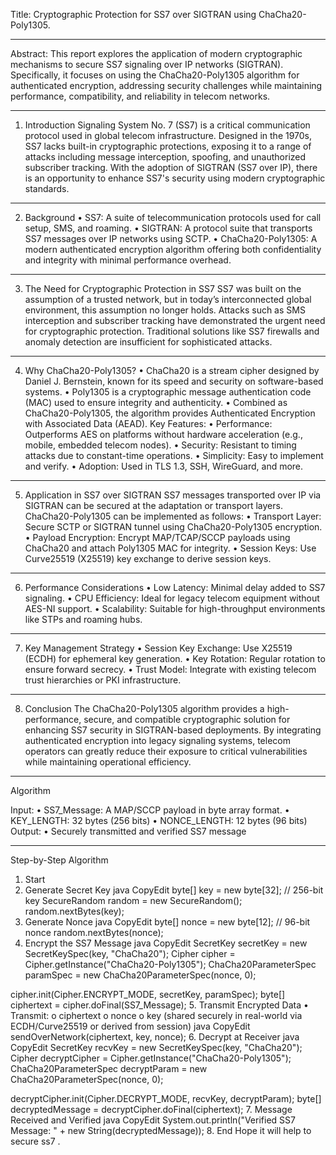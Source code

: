 Title: Cryptographic Protection for SS7 over SIGTRAN using ChaCha20-Poly1305.
________________________________________
Abstract:
This report explores the application of modern cryptographic mechanisms to secure SS7 signaling over IP networks (SIGTRAN). Specifically, it focuses on using the ChaCha20-Poly1305 algorithm for authenticated encryption, addressing security challenges while maintaining performance, compatibility, and reliability in telecom networks.
________________________________________
1. Introduction
Signaling System No. 7 (SS7) is a critical communication protocol used in global telecom infrastructure. Designed in the 1970s, SS7 lacks built-in cryptographic protections, exposing it to a range of attacks including message interception, spoofing, and unauthorized subscriber tracking. With the adoption of SIGTRAN (SS7 over IP), there is an opportunity to enhance SS7's security using modern cryptographic standards.
________________________________________
2. Background
•	SS7: A suite of telecommunication protocols used for call setup, SMS, and roaming.
•	SIGTRAN: A protocol suite that transports SS7 messages over IP networks using SCTP.
•	ChaCha20-Poly1305: A modern authenticated encryption algorithm offering both confidentiality and integrity with minimal performance overhead.
________________________________________
3. The Need for Cryptographic Protection in SS7
SS7 was built on the assumption of a trusted network, but in today’s interconnected global environment, this assumption no longer holds. Attacks such as SMS interception and subscriber tracking have demonstrated the urgent need for cryptographic protection. Traditional solutions like SS7 firewalls and anomaly detection are insufficient for sophisticated attacks.
________________________________________
4. Why ChaCha20-Poly1305?
•	ChaCha20 is a stream cipher designed by Daniel J. Bernstein, known for its speed and security on software-based systems.
•	Poly1305 is a cryptographic message authentication code (MAC) used to ensure integrity and authenticity.
•	Combined as ChaCha20-Poly1305, the algorithm provides Authenticated Encryption with Associated Data (AEAD).
Key Features:
•	Performance: Outperforms AES on platforms without hardware acceleration (e.g., mobile, embedded telecom nodes).
•	Security: Resistant to timing attacks due to constant-time operations.
•	Simplicity: Easy to implement and verify.
•	Adoption: Used in TLS 1.3, SSH, WireGuard, and more.
________________________________________

5. Application in SS7 over SIGTRAN
SS7 messages transported over IP via SIGTRAN can be secured at the adaptation or transport layers. ChaCha20-Poly1305 can be implemented as follows:
•	Transport Layer: Secure SCTP or SIGTRAN tunnel using ChaCha20-Poly1305 encryption.
•	Payload Encryption: Encrypt MAP/TCAP/SCCP payloads using ChaCha20 and attach Poly1305 MAC for integrity.
•	Session Keys: Use Curve25519 (X25519) key exchange to derive session keys.
________________________________________
6. Performance Considerations
•	Low Latency: Minimal delay added to SS7 signaling.
•	CPU Efficiency: Ideal for legacy telecom equipment without AES-NI support.
•	Scalability: Suitable for high-throughput environments like STPs and roaming hubs.
________________________________________
7. Key Management Strategy
•	Session Key Exchange: Use X25519 (ECDH) for ephemeral key generation.
•	Key Rotation: Regular rotation to ensure forward secrecy.
•	Trust Model: Integrate with existing telecom trust hierarchies or PKI infrastructure.
________________________________________
8. Conclusion
The ChaCha20-Poly1305 algorithm provides a high-performance, secure, and compatible cryptographic solution for enhancing SS7 security in SIGTRAN-based deployments. By integrating authenticated encryption into legacy signaling systems, telecom operators can greatly reduce their exposure to critical vulnerabilities while maintaining operational efficiency.
________________________________________
Algorithm 

Input:
•	SS7_Message: A MAP/SCCP payload in byte array format.
•	KEY_LENGTH: 32 bytes (256 bits)
•	NONCE_LENGTH: 12 bytes (96 bits)
Output:
•	Securely transmitted and verified SS7 message
________________________________________
Step-by-Step Algorithm
1. Start
2. Generate Secret Key
java
CopyEdit
byte[] key = new byte[32]; // 256-bit key
SecureRandom random = new SecureRandom();
random.nextBytes(key);
3. Generate Nonce
java
CopyEdit
byte[] nonce = new byte[12]; // 96-bit nonce
random.nextBytes(nonce);
4. Encrypt the SS7 Message
java
CopyEdit
SecretKey secretKey = new SecretKeySpec(key, "ChaCha20");
Cipher cipher = Cipher.getInstance("ChaCha20-Poly1305");
ChaCha20ParameterSpec paramSpec = new ChaCha20ParameterSpec(nonce, 0);

cipher.init(Cipher.ENCRYPT_MODE, secretKey, paramSpec);
byte[] ciphertext = cipher.doFinal(SS7_Message);
5. Transmit Encrypted Data
•	Transmit:
o	ciphertext
o	nonce
o	key (shared securely in real-world via ECDH/Curve25519 or derived from session)
java
CopyEdit
sendOverNetwork(ciphertext, key, nonce);
6. Decrypt at Receiver
java
CopyEdit
SecretKey recvKey = new SecretKeySpec(key, "ChaCha20");
Cipher decryptCipher = Cipher.getInstance("ChaCha20-Poly1305");
ChaCha20ParameterSpec decryptParam = new ChaCha20ParameterSpec(nonce, 0);

decryptCipher.init(Cipher.DECRYPT_MODE, recvKey, decryptParam);
byte[] decryptedMessage = decryptCipher.doFinal(ciphertext);
7. Message Received and Verified
java
CopyEdit
System.out.println("Verified SS7 Message: " + new String(decryptedMessage));
8. End
Hope it will help to secure ss7 .

